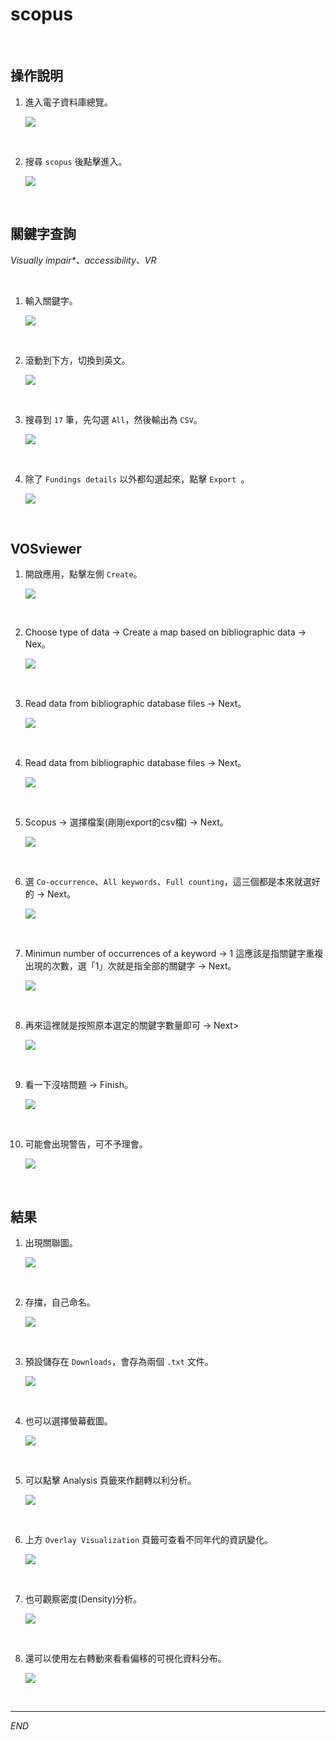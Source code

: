 # scopus

<br>

## 操作說明

1. 進入電子資料庫總覽。

    ![](images/img_11.png)

<br>

2. 搜尋 `scopus` 後點擊進入。

    ![](images/img_12.png)

<br>

## 關鍵字查詢

_Visually impair*、accessibility、VR_

<br>

1. 輸入關鍵字。

    ![](images/img_13.png)

<br>

2. 滾動到下方，切換到英文。

    ![](images/img_14.png)

<br>

3. 搜尋到 `17` 筆，先勾選 `All`，然後輸出為 `CSV`。

    ![](images/img_15.png)

<br>

4. 除了 `Fundings details` 以外都勾選起來，點擊 `Export `。

    ![](images/img_16.png)

<br>

## VOSviewer

1. 開啟應用，點擊左側 `Create`。

    ![](images/img_17.png)

<br>

2. Choose type of data -> Create a map based on bibliographic data -> Nex。

    ![](images/img_18.png)

<br>

3. Read data from bibliographic database files -> Next。

    ![](images/img_19.png)

<br>

4. Read data from bibliographic database files -> Next。

    ![](images/img_20.png)

<br>

5. Scopus -> 選擇檔案(剛剛export的csv檔) -> Next。

    ![](images/img_21.png)

<br>

6. 選 `Co-occurrence`、`All keywords`、`Full counting`，這三個都是本來就選好的 -> Next。

    ![](images/img_22.png)

<br>

7. Minimun number of occurrences of a keyword -> 1 
這應該是指關鍵字重複出現的次數，選「1」次就是指全部的關鍵字 -> Next。

    ![](images/img_23.png)

<br>

8. 再來這裡就是按照原本選定的關鍵字數量即可 -> Next>

    ![](images/img_24.png)

<br>

9. 看一下沒啥問題 -> Finish。

    ![](images/img_25.png)

<br>

10. 可能會出現警告，可不予理會。

    ![](images/img_26.png)

<br>

## 結果

1. 出現關聯圖。

    ![](images/img_27.png)

<br>

2. 存擋，自己命名。

    ![](images/img_28.png)

<br>

3. 預設儲存在 `Downloads`，會存為兩個 `.txt` 文件。

    ![](images/img_29.png)

<br>

4. 也可以選擇螢幕截圖。

    ![](images/img_30.png)

<br>

5. 可以點擊 Analysis 頁籤來作翻轉以利分析。

    ![](images/img_31.png)

<br>

6. 上方 `Overlay Visualization` 頁籤可查看不同年代的資訊變化。

    ![](images/img_32.png)

<br>

7. 也可觀察密度(Density)分析。

    ![](images/img_33.png)

<br>

8. 還可以使用左右轉動來看看偏移的可視化資料分布。

    ![](images/img_34.png)

<br>

___

_END_
